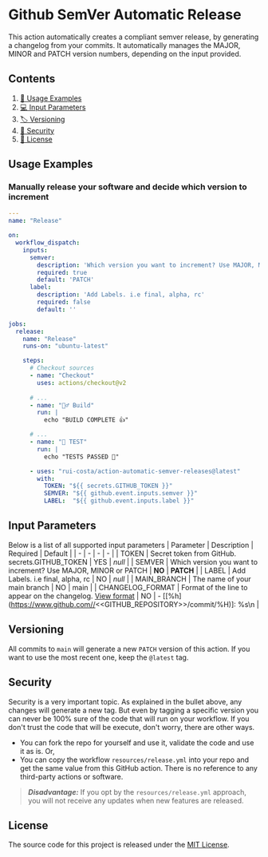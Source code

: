 # Github SemVer Automatic Release
This action automatically creates a compliant semver release, by generating a changelog from your commits. 
It automatically manages the MAJOR, MINOR and PATCH version numbers, depending on the input provided.

## Contents

1. [🚀 Usage Examples](#usage-examples)
1. [💻 Input Parameters](#input-parameter)
1. [🏷 Versioning](#versioning)
1. [🔐 Security](#security)
1. [📜 License](#license)

## Usage Examples
### Manually release your software and decide which version to increment
``` yml
---
name: "Release"

on:
  workflow_dispatch:
    inputs:
      semver:
        description: 'Which version you want to increment? Use MAJOR, MINOR or PATCH'
        required: true
        default: 'PATCH'
      label:
        description: 'Add Labels. i.e final, alpha, rc'
        required: false
        default: ''

jobs:
  release:
    name: "Release"
    runs-on: "ubuntu-latest"

    steps:
      # Checkout sources
      - name: "Checkout"
        uses: actions/checkout@v2
    
      # ...
      - name: "👷‍♂️ Build"
        run: |
          echo "BUILD COMPLETE 👍"

      # ...
      - name: "🧪 TEST"
        run: |
          echo "TESTS PASSED 🎉"

      - uses: "rui-costa/action-automatic-semver-releases@latest"
        with:
          TOKEN: "${{ secrets.GITHUB_TOKEN }}"
          SEMVER: "${{ github.event.inputs.semver }}" 
          LABEL:  "${{ github.event.inputs.label }}"
```


## Input Parameters
Below is a list of all supported input parameters
| Parameter | Description | Required | Default |
| - | - | - | - | 
| TOKEN | Secret token from GitHub. secrets.GITHUB_TOKEN | YES | _null_ |
| SEMVER | Which version you want to increment? Use MAJOR, MINOR or PATCH | __NO__ | __PATCH__ |
| LABEL | Add Labels. i.e final, alpha, rc | NO | _null_ |
| MAIN_BRANCH | The name of your main branch | NO | main |
| CHANGELOG_FORMAT | Format of the line to appear on the changelog. [View format](https://git-scm.com/book/en/v2/Git-Basics-Viewing-the-Commit-History#pretty_format)  | NO | - [[%h]\(https://www.github.com//<<GITHUB_REPOSITORY>>/commit/%H)]: %s\n |


## Versioning
All commits to `main` will generate a new `PATCH` version of this action. If you want to use the most recent one, keep the `@latest` tag.

## Security
Security is a very important topic. As explained in the bullet above, any changes will generate a new tag. But even by tagging a specific version you can never be 100% sure of the code that will run on your workflow. 
If you don't trust the code that will be execute, don't worry, there are other ways.
- You can fork the repo for yourself and use it, validate the code and use it as is. Or,
- You can copy the workflow `resources/release.yml` into your repo and get the same value from this GitHub action. There is no reference to any third-party actions or software.
> ___Disadvantage:___ If you opt by the `resources/release.yml` approach, you will not receive any updates when new features are released.

## License
The source code for this project is released under the [MIT License](https://mit-license.org/).